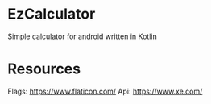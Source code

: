 # EzCalculator
Simple calculator for android written in Kotlin

# Resources
Flags: https://www.flaticon.com/
Api: https://www.xe.com/
